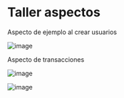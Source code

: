 # Taller aspectos



Aspecto de ejemplo al crear usuarios

![image](https://user-images.githubusercontent.com/85300106/171449351-852c1e1b-b343-49d4-b051-023ba74bf230.png)


Aspecto de transacciones

![image](https://user-images.githubusercontent.com/85300106/171449828-cfc6599e-b41e-4cce-af07-0ce6a698753c.png)


![image](https://user-images.githubusercontent.com/85300106/171451545-551d483c-8a5a-47a1-9ff8-06a9327e3a51.png)
